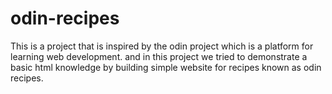# odin-recipes
This is a project that is inspired by the odin project which is a platform for learning web development. and in this project we tried to demonstrate a basic html knowledge by building simple website for recipes known as odin recipes. 
